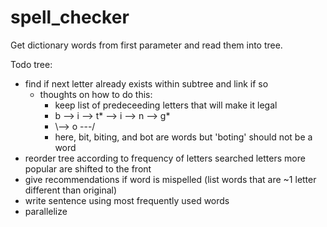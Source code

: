 # spell_checker
Get dictionary words from first parameter and read them into tree.

Todo tree:
  - find if next letter already exists within subtree and link if so
    - thoughts on how to do this: 
      - keep list of predeceeding letters that will make it legal
      - b --> i --> t* --> i --> n --> g*
      -  \\--> o ---/
      -  here, bit, biting, and bot are words but 'boting' should not be a word
  - reorder tree according to frequency of letters searched letters more popular are shifted to the front
  - give recommendations if word is mispelled (list words that are ~1 letter different than original)
  - write sentence using most frequently used words
  - parallelize
